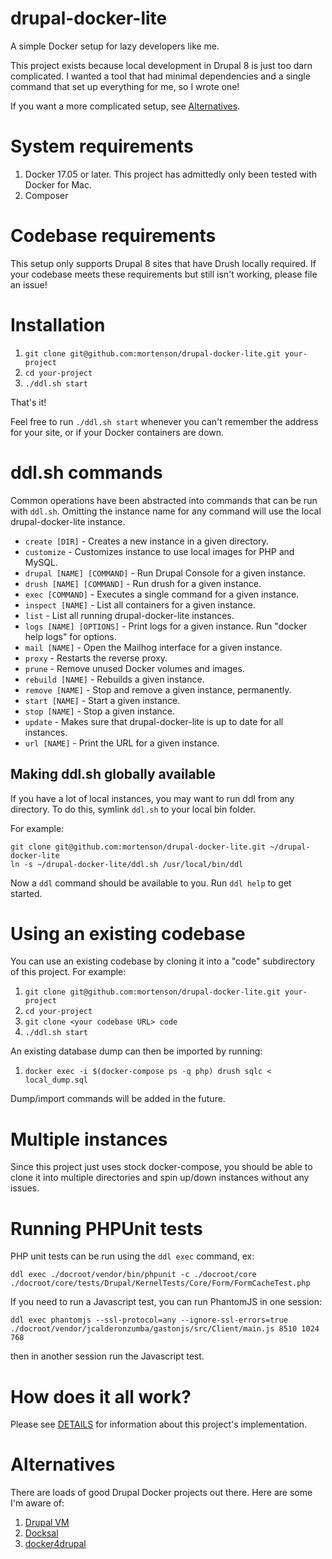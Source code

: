 # drupal-docker-lite
A simple Docker setup for lazy developers like me.

This project exists because local development in Drupal 8 is just too darn
complicated. I wanted a tool that had minimal dependencies and a single command
that set up everything for me, so I wrote one!

If you want a more complicated setup, see [Alternatives](#alternatives).

# System requirements

1. Docker 17.05 or later. This project has admittedly only been tested with
Docker for Mac.
1. Composer

# Codebase requirements

This setup only supports Drupal 8 sites that have Drush locally required. If
your codebase meets these requirements but still isn't working, please file
an issue!

# Installation

1. `git clone git@github.com:mortenson/drupal-docker-lite.git your-project`
1. `cd your-project`
1. `./ddl.sh start`

That's it!

Feel free to run `./ddl.sh start` whenever you can't remember the address for your
site, or if your Docker containers are down.

# ddl.sh commands

Common operations have been abstracted into commands that can be run with
`ddl.sh`. Omitting the instance name for any command will use the local
drupal-docker-lite instance.

- `create [DIR]` - Creates a new instance in a given directory.
- `customize` - Customizes instance to use local images for PHP and MySQL.
- `drupal [NAME] [COMMAND]` - Run Drupal Console for a given instance.
- `drush [NAME] [COMMAND]` - Run drush for a given instance.
- `exec [COMMAND]` - Executes a single command for a given instance.
- `inspect [NAME]` - List all containers for a given instance.
- `list` - List all running drupal-docker-lite instances.
- `logs [NAME] [OPTIONS]` - Print logs for a given instance. Run "docker help logs" for options.
- `mail [NAME]` - Open the Mailhog interface for a given instance.
- `proxy` - Restarts the reverse proxy.
- `prune` - Remove unused Docker volumes and images.
- `rebuild [NAME]` - Rebuilds a given instance.
- `remove [NAME]` - Stop and remove a given instance, permanently.
- `start [NAME]` - Start a given instance.
- `stop [NAME]` - Stop a given instance.
- `update` - Makes sure that drupal-docker-lite is up to date for all instances.
- `url [NAME]` - Print the URL for a given instance.

## Making ddl.sh globally available

If you have a lot of local instances, you may want to run ddl from any
directory. To do this, symlink `ddl.sh` to your local bin folder.

For example:

```
git clone git@github.com:mortenson/drupal-docker-lite.git ~/drupal-docker-lite
ln -s ~/drupal-docker-lite/ddl.sh /usr/local/bin/ddl
```

Now a `ddl` command should be available to you. Run `ddl help` to get started.

# Using an existing codebase

You can use an existing codebase by cloning it into a "code" subdirectory of
this project. For example:

1. `git clone git@github.com:mortenson/drupal-docker-lite.git your-project`
1. `cd your-project`
1. `git clone <your codebase URL> code`
1. `./ddl.sh start`

An existing database dump can then be imported by running:

1. `docker exec -i $(docker-compose ps -q php) drush sqlc < local_dump.sql`

Dump/import commands will be added in the future.

# Multiple instances

Since this project just uses stock docker-compose, you should be able to clone
it into multiple directories and spin up/down instances without any issues.

# Running PHPUnit tests

PHP unit tests can be run using the `ddl exec` command, ex:

```
ddl exec ./docroot/vendor/bin/phpunit -c ./docroot/core ./docroot/core/tests/Drupal/KernelTests/Core/Form/FormCacheTest.php
```

If you need to run a Javascript test, you can run PhantomJS in one session:

```
ddl exec phantomjs --ssl-protocol=any --ignore-ssl-errors=true ./docroot/vendor/jcalderonzumba/gastonjs/src/Client/main.js 8510 1024 768
```

then in another session run the Javascript test.

# How does it all work?

Please see [DETAILS](docs/DETAILS.md) for information about this project's
implementation.

# Alternatives

There are loads of good Drupal Docker projects out there. Here are some I'm
aware of:

1. [Drupal VM](https://github.com/geerlingguy/drupal-vm)
1. [Docksal](https://github.com/docksal/docksal)
1. [docker4drupal](https://github.com/wodby/docker4drupal)
